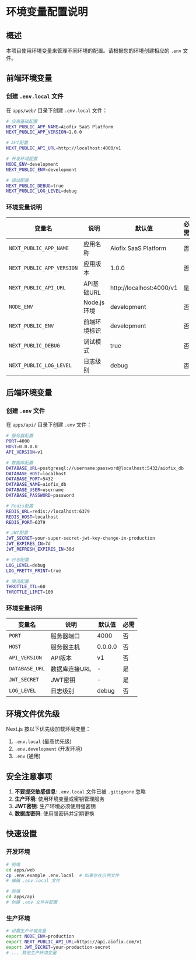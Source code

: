 # 环境变量配置说明

## 概述

本项目使用环境变量来管理不同环境的配置。请根据您的环境创建相应的 `.env` 文件。

## 前端环境变量

### 创建 `.env.local` 文件

在 `apps/web/` 目录下创建 `.env.local` 文件：

```bash
# 应用基础配置
NEXT_PUBLIC_APP_NAME=Aiofix SaaS Platform
NEXT_PUBLIC_APP_VERSION=1.0.0

# API配置
NEXT_PUBLIC_API_URL=http://localhost:4000/v1

# 开发环境配置
NODE_ENV=development
NEXT_PUBLIC_ENV=development

# 调试配置
NEXT_PUBLIC_DEBUG=true
NEXT_PUBLIC_LOG_LEVEL=debug
```

### 环境变量说明

| 变量名 | 说明 | 默认值 | 必需 |
|--------|------|--------|------|
| `NEXT_PUBLIC_APP_NAME` | 应用名称 | Aiofix SaaS Platform | 否 |
| `NEXT_PUBLIC_APP_VERSION` | 应用版本 | 1.0.0 | 否 |
| `NEXT_PUBLIC_API_URL` | API基础URL | http://localhost:4000/v1 | 是 |
| `NODE_ENV` | Node.js环境 | development | 否 |
| `NEXT_PUBLIC_ENV` | 前端环境标识 | development | 否 |
| `NEXT_PUBLIC_DEBUG` | 调试模式 | true | 否 |
| `NEXT_PUBLIC_LOG_LEVEL` | 日志级别 | debug | 否 |

## 后端环境变量

### 创建 `.env` 文件

在 `apps/api/` 目录下创建 `.env` 文件：

```bash
# 服务器配置
PORT=4000
HOST=0.0.0.0
API_VERSION=v1

# 数据库配置
DATABASE_URL=postgresql://username:password@localhost:5432/aiofix_db
DATABASE_HOST=localhost
DATABASE_PORT=5432
DATABASE_NAME=aiofix_db
DATABASE_USER=username
DATABASE_PASSWORD=password

# Redis配置
REDIS_URL=redis://localhost:6379
REDIS_HOST=localhost
REDIS_PORT=6379

# JWT配置
JWT_SECRET=your-super-secret-jwt-key-change-in-production
JWT_EXPIRES_IN=7d
JWT_REFRESH_EXPIRES_IN=30d

# 日志配置
LOG_LEVEL=debug
LOG_PRETTY_PRINT=true

# 限流配置
THROTTLE_TTL=60
THROTTLE_LIMIT=100
```

### 环境变量说明

| 变量名 | 说明 | 默认值 | 必需 |
|--------|------|--------|------|
| `PORT` | 服务器端口 | 4000 | 否 |
| `HOST` | 服务器主机 | 0.0.0.0 | 否 |
| `API_VERSION` | API版本 | v1 | 否 |
| `DATABASE_URL` | 数据库连接URL | - | 是 |
| `JWT_SECRET` | JWT密钥 | - | 是 |
| `LOG_LEVEL` | 日志级别 | debug | 否 |

## 环境文件优先级

Next.js 按以下优先级加载环境变量：

1. `.env.local` (最高优先级)
2. `.env.development` (开发环境)
3. `.env` (通用)

## 安全注意事项

1. **不要提交敏感信息**: `.env.local` 文件已被 `.gitignore` 忽略
2. **生产环境**: 使用环境变量或密钥管理服务
3. **JWT密钥**: 生产环境必须使用强密钥
4. **数据库密码**: 使用强密码并定期更换

## 快速设置

### 开发环境

```bash
# 前端
cd apps/web
cp .env.example .env.local  # 如果存在示例文件
# 编辑 .env.local 文件

# 后端
cd apps/api
# 创建 .env 文件并配置
```

### 生产环境

```bash
# 设置生产环境变量
export NODE_ENV=production
export NEXT_PUBLIC_API_URL=https://api.aiofix.com/v1
export JWT_SECRET=your-production-secret
# ... 其他生产环境变量
``` 